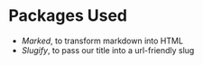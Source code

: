 # Packages Used

- _Marked_, to transform markdown into HTML
- _Slugify_, to pass our title into a url-friendly slug
